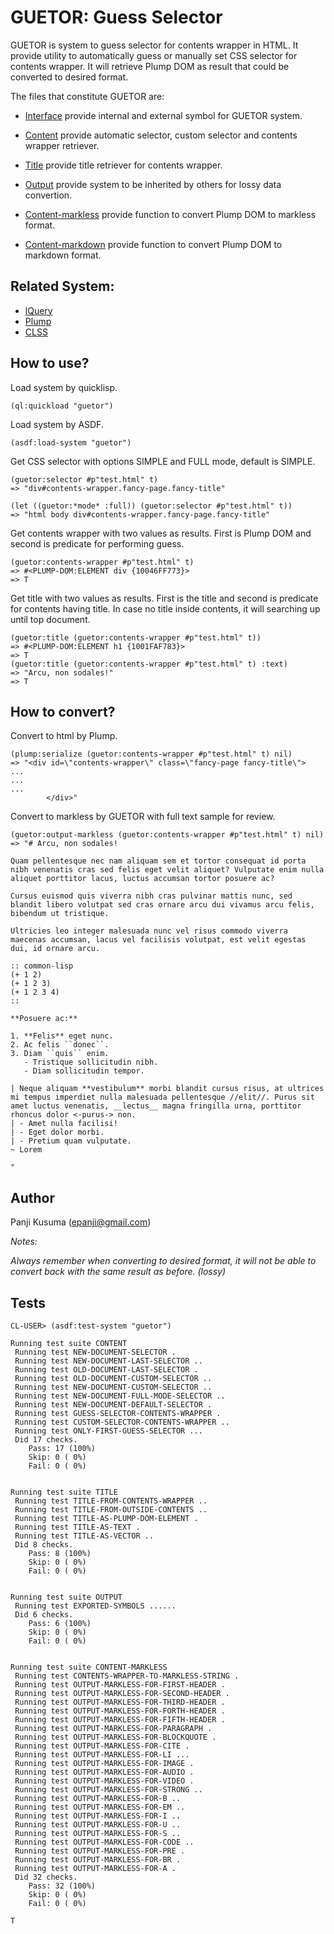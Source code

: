 GUETOR: Guess Selector
======================

GUETOR is system to guess selector for contents wrapper in HTML.
It provide utility to automatically guess or manually set CSS selector for contents wrapper.
It will retrieve Plump DOM as result that could be converted to desired format.

The files that constitute GUETOR are:

* [Interface](interface.lisp)
  provide internal and external symbol for GUETOR system.

* [Content](content.lisp)
  provide automatic selector, custom selector and contents wrapper retriever.

* [Title](title.lisp)
  provide title retriever for contents wrapper.

* [Output](output.lisp)
  provide system to be inherited by others for lossy data convertion.

* [Content-markless](content-markless.lisp)
  provide function to convert Plump DOM to markless format.

* [Content-markdown](content-markdown.lisp)
  provide function to convert Plump DOM to markdown format.

Related System:
----------------

* [lQuery](https://shinmera.github.io/lquery)
* [Plump](https://shinmera.github.io/plump)
* [CLSS](https://shinmera.github.io/CLSS)

How to use?
-----------

Load system by quicklisp.

``` common-lisp
(ql:quickload "guetor")
```

Load system by ASDF.

``` common-lisp
(asdf:load-system "guetor")
```

Get CSS selector with options SIMPLE and FULL mode, default is SIMPLE.

``` common-lisp
(guetor:selector #p"test.html" t)
=> "div#contents-wrapper.fancy-page.fancy-title"

(let ((guetor:*mode* :full)) (guetor:selector #p"test.html" t))
=> "html body div#contents-wrapper.fancy-page.fancy-title"
```

Get contents wrapper with two values as results. First is Plump DOM and second is predicate for performing guess.

``` common-lisp
(guetor:contents-wrapper #p"test.html" t)
=> #<PLUMP-DOM:ELEMENT div {10046FF773}>
=> T
```

Get title with two values as results. First is the title and second is predicate for contents having title. In case no title inside contents, it will searching up until top document.

``` common-lisp
(guetor:title (guetor:contents-wrapper #p"test.html" t))
=> #<PLUMP-DOM:ELEMENT h1 {1001FAF783}>
=> T
(guetor:title (guetor:contents-wrapper #p"test.html" t) :text)
=> "Arcu, non sodales!"
=> T
```

How to convert?
---------------

Convert to html by Plump.

``` common-lisp
(plump:serialize (guetor:contents-wrapper #p"test.html" t) nil)
=> "<div id=\"contents-wrapper\" class=\"fancy-page fancy-title\">
...
...
...
        </div>"
```

Convert to markless by GUETOR with full text sample for review.

``` common-lisp
(guetor:output-markless (guetor:contents-wrapper #p"test.html" t) nil)
=> "# Arcu, non sodales!

Quam pellentesque nec nam aliquam sem et tortor consequat id porta nibh venenatis cras sed felis eget velit aliquet? Vulputate enim nulla aliquet porttitor lacus, luctus accumsan tortor posuere ac?

Cursus euismod quis viverra nibh cras pulvinar mattis nunc, sed blandit libero volutpat sed cras ornare arcu dui vivamus arcu felis, bibendum ut tristique.

Ultricies leo integer malesuada nunc vel risus commodo viverra maecenas accumsan, lacus vel facilisis volutpat, est velit egestas dui, id ornare arcu.

:: common-lisp
(+ 1 2)
(+ 1 2 3)
(+ 1 2 3 4)
::

**Posuere ac:**

1. **Felis** eget nunc.
2. Ac felis ``donec``.
3. Diam ``quis`` enim.
   - Tristique sollicitudin nibh.
   - Diam sollicitudin tempor.

| Neque aliquam **vestibulum** morbi blandit cursus risus, at ultrices mi tempus imperdiet nulla malesuada pellentesque //elit//. Purus sit amet luctus venenatis, __lectus__ magna fringilla urna, porttitor rhoncus dolor <-purus-> non.
| - Amet nulla facilisi!
| - Eget dolor morbi.
| - Pretium quam vulputate.
~ Lorem

"
```

Author
------

Panji Kusuma (epanji@gmail.com)

_Notes:_

_Always remember when converting to desired format, it will not be able to convert back with the same result as before. (lossy)_

Tests
-----

``` common-lisp
CL-USER> (asdf:test-system "guetor")

Running test suite CONTENT
 Running test NEW-DOCUMENT-SELECTOR .
 Running test NEW-DOCUMENT-LAST-SELECTOR ..
 Running test OLD-DOCUMENT-LAST-SELECTOR .
 Running test OLD-DOCUMENT-CUSTOM-SELECTOR ..
 Running test NEW-DOCUMENT-CUSTOM-SELECTOR ..
 Running test NEW-DOCUMENT-FULL-MODE-SELECTOR ..
 Running test NEW-DOCUMENT-DEFAULT-SELECTOR .
 Running test GUESS-SELECTOR-CONTENTS-WRAPPER .
 Running test CUSTOM-SELECTOR-CONTENTS-WRAPPER ..
 Running test ONLY-FIRST-GUESS-SELECTOR ...
 Did 17 checks.
    Pass: 17 (100%)
    Skip: 0 ( 0%)
    Fail: 0 ( 0%)


Running test suite TITLE
 Running test TITLE-FROM-CONTENTS-WRAPPER ..
 Running test TITLE-FROM-OUTSIDE-CONTENTS ..
 Running test TITLE-AS-PLUMP-DOM-ELEMENT .
 Running test TITLE-AS-TEXT .
 Running test TITLE-AS-VECTOR ..
 Did 8 checks.
    Pass: 8 (100%)
    Skip: 0 ( 0%)
    Fail: 0 ( 0%)


Running test suite OUTPUT
 Running test EXPORTED-SYMBOLS ......
 Did 6 checks.
    Pass: 6 (100%)
    Skip: 0 ( 0%)
    Fail: 0 ( 0%)


Running test suite CONTENT-MARKLESS
 Running test CONTENTS-WRAPPER-TO-MARKLESS-STRING .
 Running test OUTPUT-MARKLESS-FOR-FIRST-HEADER .
 Running test OUTPUT-MARKLESS-FOR-SECOND-HEADER .
 Running test OUTPUT-MARKLESS-FOR-THIRD-HEADER .
 Running test OUTPUT-MARKLESS-FOR-FORTH-HEADER .
 Running test OUTPUT-MARKLESS-FOR-FIFTH-HEADER .
 Running test OUTPUT-MARKLESS-FOR-PARAGRAPH .
 Running test OUTPUT-MARKLESS-FOR-BLOCKQUOTE .
 Running test OUTPUT-MARKLESS-FOR-CITE .
 Running test OUTPUT-MARKLESS-FOR-LI ...
 Running test OUTPUT-MARKLESS-FOR-IMAGE .
 Running test OUTPUT-MARKLESS-FOR-AUDIO .
 Running test OUTPUT-MARKLESS-FOR-VIDEO .
 Running test OUTPUT-MARKLESS-FOR-STRONG ..
 Running test OUTPUT-MARKLESS-FOR-B ..
 Running test OUTPUT-MARKLESS-FOR-EM ..
 Running test OUTPUT-MARKLESS-FOR-I ..
 Running test OUTPUT-MARKLESS-FOR-U ..
 Running test OUTPUT-MARKLESS-FOR-S ..
 Running test OUTPUT-MARKLESS-FOR-CODE ..
 Running test OUTPUT-MARKLESS-FOR-PRE .
 Running test OUTPUT-MARKLESS-FOR-BR .
 Running test OUTPUT-MARKLESS-FOR-A .
 Did 32 checks.
    Pass: 32 (100%)
    Skip: 0 ( 0%)
    Fail: 0 ( 0%)

T
```